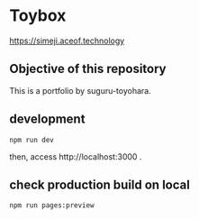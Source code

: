 # Toybox

https://simeji.aceof.technology


## Objective of this repository

This is a portfolio by suguru-toyohara.

## development

```shell
npm run dev
```

then, access http://localhost:3000 .

## check production build on local

```shell
npm run pages:preview
```
